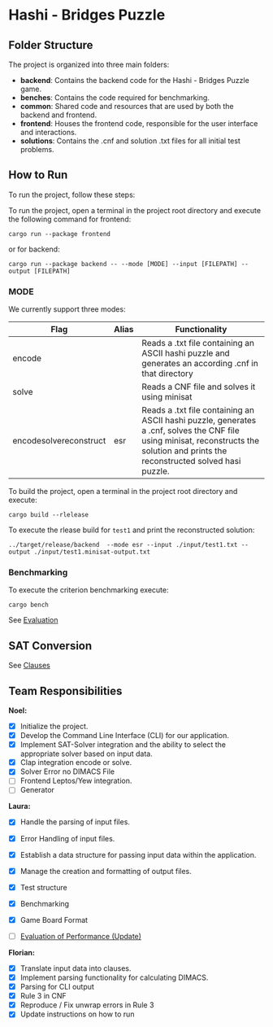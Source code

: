 # Hashi - Bridges Puzzle

## Folder Structure

The project is organized into three main folders:

- **backend**: Contains the backend code for the Hashi - Bridges Puzzle game.
- **benches**: Contains the code required for benchmarking.
- **common**: Shared code and resources that are used by both the backend and frontend.
- **frontend**: Houses the frontend code, responsible for the user interface and interactions.
- **solutions**: Contains the .cnf and solution .txt files for all initial test problems.

## How to Run

To run the project, follow these steps:

To run the project, open a terminal in the project root directory and execute the following command for frontend:

`cargo run --package frontend`

or for backend:

`cargo run --package backend -- --mode [MODE] --input [FILEPATH] --output [FILEPATH]`

### MODE

We currently support three modes:

|Flag|Alias|Functionality|
|-|-|-|
|encode||Reads a .txt file containing an ASCII hashi puzzle and generates an according .cnf in that directory|
|solve||Reads a CNF file and solves it using minisat|
|encodesolvereconstruct|esr|Reads a .txt file containing an ASCII hashi puzzle, generates a .cnf, solves the CNF file using minisat, reconstructs the solution and prints the reconstructed solved hasi puzzle. 

To build the project, open a terminal in the project root directory and execute:

`cargo build --rlelease`

To execute the rlease build for `test1` and print the reconstructed solution:

`../target/release/backend  --mode esr --input ./input/test1.txt --output ./input/test1.minisat-output.txt`

### Benchmarking

To execute the criterion benchmarking execute: 

`cargo bench`

See [Evaluation](hashi_report.pdf)

## SAT Conversion

See [Clauses](Clauses.md)

## Team Responsibilities

**Noel:**

- [x] Initialize the project.
- [x] Develop the Command Line Interface (CLI) for our application.
- [x] Implement SAT-Solver integration and the ability to select the appropriate solver based on input data.
- [x] Clap integration encode or solve.
- [x] Solver Error no DIMACS File
- [ ] Frontend Leptos/Yew integration.
- [ ] Generator

**Laura:**

- [x] Handle the parsing of input files.
- [x] Error Handling of input files.
- [x] Establish a data structure for passing input data within the application.
- [x] Manage the creation and formatting of output files.
- [x] Test structure
- [x] Benchmarking
- [x] Game Board Format
- [ ] [Evaluation of Performance (Update)](hashi_report.pdf)


**Florian:**

- [x] Translate input data into clauses.
- [x] Implement parsing functionality for calculating DIMACS.
- [x] Parsing for CLI output
- [x] Rule 3 in CNF
- [x] Reproduce / Fix unwrap errors in Rule 3
- [x] Update instructions on how to run
